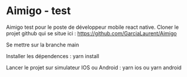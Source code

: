 # Aimigo - test

Aimigo test pour le poste de développeur mobile react native.
Cloner le projet github qui se situe ici : https://github.com/GarciaLaurent/Aimigo

Se mettre sur la branche main

Installer les dépendences : yarn install

Lancer le projet sur simulateur IOS ou Android : yarn ios ou yarn android

